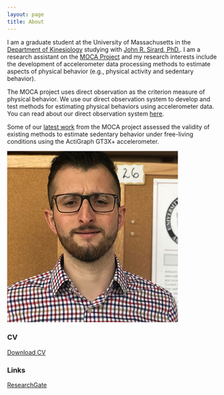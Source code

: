 ```yaml
---
layout: page
title: About
---
```

I am a graduate student at the University of Massachusetts in the [Department of Kinesiology](https://www.umass.edu/sphhs/kinesiology) studying with [John R. Sirard, PhD.](https://www.umass.edu/sphhs/person/faculty/john-r-sirard). I am a research assistant on the [MOCA Project](https://blogs.umass.edu/pahl/research/moca/) and my research interests include the development of accelerometer data processing methods to estimate aspects of physical behavior (e.g., physical activity and sedentary behavior). 

The MOCA project uses direct observation as the criterion measure of physical behavior. We use our direct observation system to develop and test methods for estimating physical behaviors using accelerometer data. You can read about our direct observation system [here](https://journals.humankinetics.com/view/journals/jmpb/aop/article-10.1123-jmpb.2019-0015/article-10.1123-jmpb.2019-0015.xml).

Some of our [latest work](https://pubmed.ncbi.nlm.nih.gov/31343523-estimating-sedentary-time-from-a-hip-and-wrist-worn-accelerometer/?from_term=marcotte+medicine+and+science+in+sport+and+exercise&from_pos=1) from the MOCA project assessed the validity of existing methods to estimate sedentary behavior under free-living conditions using the ActiGraph GT3X+ accelerometer.

![Pic](Funny_pic_sized.jpg)

### CV
[Download CV](PetrucciJr_CV_11_10_23.pdf) 

### Links
[ResearchGate](https://www.researchgate.net/profile/Greg_Petrucci_Jr)

<!-- 
Write your comments here ### Random thoughts that I might add to this webpage, 10-24-23
#1 LinkedIn profile
#2 Orcid profile
#3 Google scholar page
#4 Personal email
#5 NEACSM page
#6 ISMPB newletter profile written on me
#7 Instagram profile?
#8 Amazon wishlist? hohoh
-->

